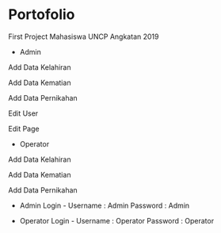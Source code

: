 # Portofolio
First Project Mahasiswa UNCP Angkatan 2019

* Admin 

Add Data Kelahiran

Add Data Kematian

Add Data Pernikahan

Edit User

Edit Page

* Operator

Add Data Kelahiran

Add Data Kematian

Add Data Pernikahan

- Admin Login -
Username : Admin
Password : Admin

- Operator Login -
Username : Operator
Password : Operator
